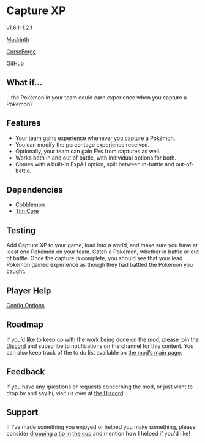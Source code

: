 # Capture XP

v1.6.1-1.2.1

[Modrinth](https://modrinth.com/mod/cobblemon-capture-xp)

[CurseForge](https://www.curseforge.com/minecraft/mc-mods/cobblemon-capture-xp)

[GitHub](https://github.com/timinc-cobble/cobblemon-capture-xp)

## What if…

…the Pokémon in your team could earn experience when you capture a Pokémon?

## Features

- Your team gains experience whenever you capture a Pokémon.
- You can modify the percentage experience received.
- Optionally, your team can gain EVs from captures as well.
- Works both in and out of battle, with individual options for both.
- Comes with a built-in ExpAll option, split between in-battle and out-of-battle.

## Dependencies

- [Cobblemon](https://www.notion.so/Cobblemon-22157e0d4afd80a49896c70a775a3c7f?pvs=21)
- [Tim Core](https://www.notion.so/Tim-Core-22057e0d4afd809b9c02e78f26805376?pvs=21)

## Testing

Add Capture XP to your game, load into a world, and make sure you have at least one Pokémon on your team. Catch a Pokémon, whether in battle or out of battle. Once the capture is complete, you should see that your lead Pokémon gained experience as though they had battled the Pokémon you caught.

## Player Help

[Config Options](https://www.notion.so/Config-Options-22557e0d4afd810cae43ce25f091d893?pvs=21)

## Roadmap

If you’d like to keep up with the work being done on the mod, please join [the Discord](https://discord.com/invite/WKAR27SdSv) and subscribe to notifications on the channel for this content. You can also keep track of the to do list available on [the mod’s main page](https://www.notion.so/Capture-XP-21c57e0d4afd801988c9f6189d698bca?pvs=21).

## Feedback

If you have any questions or requests concerning the mod, or just want to drop by and say hi, visit us over at [the Discord](https://discord.com/invite/WKAR27SdSv)!

## Support

If I've made something you enjoyed or helped you make something, please consider [dropping a tip in the cup](https://ko-fi.com/timsminecraftmods) and mention how I helped if you'd like!